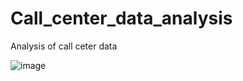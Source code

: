 # Call_center_data_analysis
Analysis of call ceter data


![image](https://github.com/user-attachments/assets/c7ed6769-a714-48e8-ad1d-b48d3936117f)
